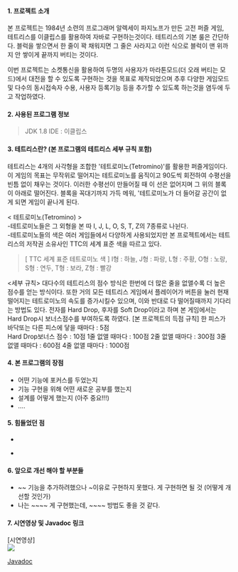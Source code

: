 #### 1. 프로젝트 소개
본 프로젝트는 1984년 소련의 프로그래머 알렉세이 파지노프가 만든 고전 퍼즐 게임, 테트리스를 이클립스를 활용하여 자바로 구현하는것이다. 
테트리스의 기본 룰은 간단하다. 블럭을 쌓으면서 한 줄이 꽉 채워지면 그 줄은 사라지고 이런 식으로 블럭이 맨 위까지 안 쌓이게 끝까지 버티는 것이다.

이번 프로젝트는 소켓통신을 활용하여 두명의 사용자가 마라톤모드(더 오래 버티는 모드)에서 대전을 할 수 있도록 구현하는 것을 목표로 제작되었으며
추후 다양한 게임모드 및 다수의 동시접속자 수용, 사용자 등록기능 등을 추가할 수 있도록 하는것을 염두에 두고 작업하였다.

#### 2. 사용된 프로그램 정보
>JDK 1.8
>IDE : 이클립스

#### 3. 테트리스란? (본 프로그램의 테트리스 세부 규칙 포함)
테트리스는 4개의 사각형을 조합한 '테트로미노(Tetromino)'를 활용한 퍼즐게임이다. 이 게임의 목표는 무작위로 떨어지는 테트로미노를 움직이고 90도씩 회전하여 수평선을 빈틈 없이 채우는 것이다. 이러한 수평선이 만들어질 때 이 선은 없어지며 그 위의 블록이 아래로 떨어진다. 블록을 꼭대기까지 가득 메워, '테트로미노가 더 들어갈 공간이 없게 되면 게임이 끝나게 된다.

< 테트로미노(Tetromino) >    
-테트로미노들은 그 외형을 본 따 I, J, L, O, S, T, Z의 7종류로 나뉜다.    
-테트로미노들의 색은 여러 게임들에서 다양하게 사용되었지만 본 프로젝트에서는 테트리스의 저작권 소유사인 TTC의 세계 표준 색을 따르고 있다.    
>[ TTC 세계 표준 테트로미노 색 ] 
>I형 : 하늘, 
>J형 : 파랑, 
>L형 : 주황, 
>O형 : 노랑, 
>S형 : 연두, 
>T형 : 보라, 
>Z형 : 빨강

<세부 규칙>
대다수의 테트리스의 점수 방식은 한번에 더 많은 줄을 없앨수록 더 높은 점수를 얻는 방식이다. 또한 거의 모든 테트리스 게임에서 플레이어가 버튼을 눌러 현재 떨어지는 테트로미노의 속도를 증가시킬수 있으며, 이와 반대로 다 떨어질때까지 기다리는 방법도 있다. 전자를 Hard Drop, 후자를 Soft Drop이라고 하며 본 게임에서는 Hard Drop시 보너스점수를 부여하도록 하였다.
[본 프로젝트의 득점 규칙]
한 피스가 바닥또는 다른 피스에 닿을 때마다 : 5점    
Hard Drop보너스 점수 : 10점
1줄 없앨 때마다 : 100점
2줄 없앨 때마다 : 300점
3줄 없앨 때마다 : 600점
4줄 없앨 때마다 : 1000점

#### 4. 본 프로그램의 장점
- 어떤 기능에 포커스를 두었는지 
- 기능 구현을 위해 어떤 새로운 공부를 했는지
- 설계를 어떻게 했는지 (아주 중요!!!) 
- .... 
	
#### 5. 힘들었던 점
- ~~~ 구현에 ~~~ 지식이 필요했는데 그 부분이 어려웠다. 그래서 이 부분을 ~~~~ 하여 해결했다.
- ~~~~ 하려고 했는데 ~~~ 한 이유로 쉽게 구현할 수 없었다. 그래서 이 부분을 ~~~~ 하여 해결했다.
#### 6. 앞으로 개선 해야 할 부분들
- ~~ 기능을 추가하려했으나 ~이유로 구현하지 못했다. 게 구현하면 될 것 (어떻게 개선할 것인가)
- 나는 ~~~~ 게 구현했는데, ~~~~ 방법도 좋을 것 같다.
#### 7. 시연영상 및 Javadoc 링크
<div>
[시연영상]<br><a href="https://www.youtube.com/watch?v=CrOOapnzwMk" target="_blank"><image src = "https://img.youtube.com/vi/CrOOapnzwMk/mqdefault.jpg"></a>	
</div>

[Javadoc](https://rlaquddn05.github.io/tetris/Tetris/doc/index.html)  
